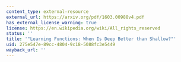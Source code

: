 ```yaml
---
content_type: external-resource
external_url: https://arxiv.org/pdf/1603.00988v4.pdf
has_external_license_warning: true
license: https://en.wikipedia.org/wiki/All_rights_reserved
status: ''
title: '"Learning Functions: When Is Deep Better than Shallow?"'
uid: 275e547e-89cc-4804-9c18-5088fc3e5449
wayback_url: ''
---
```


